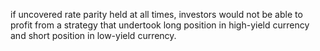 if uncovered rate parity held at all times,
investors would not be able to profit 
from a strategy that undertook long position in high-yield currency
and short position in low-yield currency.
